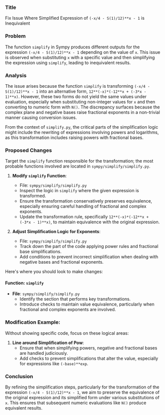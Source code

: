 ### Title
Fix Issue Where Simplified Expression of `(-x/4 - S(1)/12)**x - 1` is Inequivalent

### Problem
The function `simplify` in Sympy produces different outputs for the expression `(-x/4 - S(1)/12)**x - 1` depending on the value of `x`. This issue is observed when substituting `x` with a specific value and then simplifying the expression using `simplify`, leading to inequivalent results.

### Analysis
The issue arises because the function `simplify` is transforming `(-x/4 - S(1)/12)**x - 1` into an alternative form, `12**(-x)*(-12**x + (-3*x - 1)**x)`. However, these two forms do not yield the same values under evaluation, especially when substituting non-integer values for `x` and then converting to numeric form with `N()`. The discrepancy surfaces because the complex plane and negative bases raise fractional exponents in a non-trivial manner causing conversion issues.

From the context of `simplify.py`, the critical parts of the simplification logic might include the rewriting of expressions involving powers and logarithms, as this transformation includes raising powers with fractional bases.

### Proposed Changes
Target the `simplify` function responsible for the transformation; the most probable functions involved are located in `sympy/simplify/simplify.py`.

1. **Modify `simplify` Function**:
    - File: `sympy/simplify/simplify.py`
    - Inspect the logic in `simplify` where the given expression is transformed.
    - Ensure the transformation conservatively preserves equivalence, especially ensuring careful handling of fractional and complex exponents.
    - Update the transformation rule, specifically `12**(-x)*(-12**x + (-3*x - 1)**x)`, to maintain equivalence with the original expression.

2. **Adjust Simplification Logic for Exponents**:
    - File: `sympy/simplify/simplify.py`
    - Track down the part of the code applying power rules and fractional base simplifications.
    - Add conditions to prevent incorrect simplification when dealing with negative bases and fractional exponents.
   
Here's where you should look to make changes:

#### Function: `simplify`

- **File**: `sympy/simplify/simplify.py`
  - Identify the section that performs key transformations.
  - Introduce checks to maintain value equivalence, particularly when fractional and complex exponents are involved.

### Modification Example:
Without showing specific code, focus on these logical areas:

1. **Line around Simplification of Pow**:
   - Ensure that when simplifying powers, negative and fractional bases are handled judiciously.
   - Add checks to prevent simplifications that alter the value, especially for expressions like `(-base)**exp`.

### Conclusion
By refining the simplification steps, particularly for the transformation of the expression `(-x/4 - S(1)/12)**x - 1`, we aim to preserve the equivalence of the original expression and its simplified form under various substitutions of `x`. This ensures that subsequent numeric evaluations like `N()` produce equivalent results.